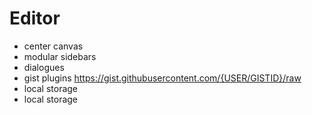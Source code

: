 # Editor
* center canvas
* modular sidebars
* dialogues
* gist plugins https://gist.githubusercontent.com/{USER/GISTID}/raw
* local storage
* local storage
